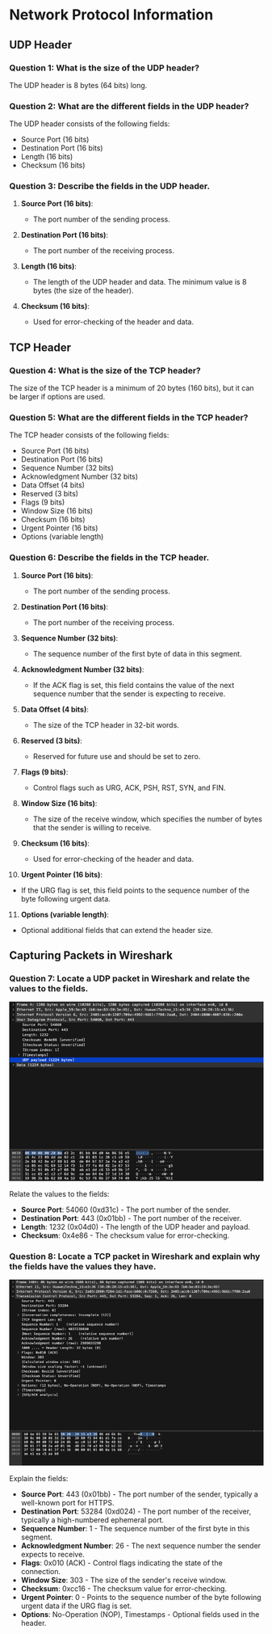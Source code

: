 # Network Protocol Information

## UDP Header

### Question 1: What is the size of the UDP header?
The UDP header is 8 bytes (64 bits) long.

### Question 2: What are the different fields in the UDP header?
The UDP header consists of the following fields:
- Source Port (16 bits)
- Destination Port (16 bits)
- Length (16 bits)
- Checksum (16 bits)

### Question 3: Describe the fields in the UDP header.
1. **Source Port (16 bits)**:
   - The port number of the sending process.

2. **Destination Port (16 bits)**:
   - The port number of the receiving process.

3. **Length (16 bits)**:
   - The length of the UDP header and data. The minimum value is 8 bytes (the size of the header).

4. **Checksum (16 bits)**:
   - Used for error-checking of the header and data.

## TCP Header

### Question 4: What is the size of the TCP header?
The size of the TCP header is a minimum of 20 bytes (160 bits), but it can be larger if options are used.

### Question 5: What are the different fields in the TCP header?
The TCP header consists of the following fields:
- Source Port (16 bits)
- Destination Port (16 bits)
- Sequence Number (32 bits)
- Acknowledgment Number (32 bits)
- Data Offset (4 bits)
- Reserved (3 bits)
- Flags (9 bits)
- Window Size (16 bits)
- Checksum (16 bits)
- Urgent Pointer (16 bits)
- Options (variable length)

### Question 6: Describe the fields in the TCP header.
1. **Source Port (16 bits)**:
   - The port number of the sending process.

2. **Destination Port (16 bits)**:
   - The port number of the receiving process.

3. **Sequence Number (32 bits)**:
   - The sequence number of the first byte of data in this segment.

4. **Acknowledgment Number (32 bits)**:
   - If the ACK flag is set, this field contains the value of the next sequence number that the sender is expecting to receive.

5. **Data Offset (4 bits)**:
   - The size of the TCP header in 32-bit words.

6. **Reserved (3 bits)**:
   - Reserved for future use and should be set to zero.

7. **Flags (9 bits)**:
   - Control flags such as URG, ACK, PSH, RST, SYN, and FIN.

8. **Window Size (16 bits)**:
   - The size of the receive window, which specifies the number of bytes that the sender is willing to receive.

9. **Checksum (16 bits)**:
   - Used for error-checking of the header and data.

10. **Urgent Pointer (16 bits)**:
   - If the URG flag is set, this field points to the sequence number of the byte following urgent data.

11. **Options (variable length)**:
   - Optional additional fields that can extend the header size.

## Capturing Packets in Wireshark

### Question 7: Locate a UDP packet in Wireshark and relate the values to the fields.
![UDP-Packets-Wireshark](UDP_Packets-Wireshark.png)

Relate the values to the fields:
- **Source Port**: 54060 (0xd31c) - The port number of the sender.
- **Destination Port**: 443 (0x01bb) - The port number of the receiver.
- **Length**: 1232 (0x04d0) - The length of the UDP header and payload.
- **Checksum**: 0x4e86 - The checksum value for error-checking.


### Question 8: Locate a TCP packet in Wireshark and explain why the fields have the values they have.
![TCP_Packets-Wireshark](TCP_Packets-Wireshark.png)


Explain the fields:
- **Source Port**: 443 (0x01bb) - The port number of the sender, typically a well-known port for HTTPS.
- **Destination Port**: 53284 (0xd024) - The port number of the receiver, typically a high-numbered ephemeral port.
- **Sequence Number**: 1 - The sequence number of the first byte in this segment.
- **Acknowledgment Number**: 26 - The next sequence number the sender expects to receive.
- **Flags**: 0x010 (ACK) - Control flags indicating the state of the connection.
- **Window Size**: 303 - The size of the sender's receive window.
- **Checksum**: 0xcc16 - The checksum value for error-checking.
- **Urgent Pointer**: 0 - Points to the sequence number of the byte following urgent data if the URG flag is set.
- **Options**: No-Operation (NOP), Timestamps - Optional fields used in the header.
